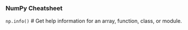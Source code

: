 ### NumPy Cheatsheet

`np.info()`  # Get help information for an array, function, class, or module.
